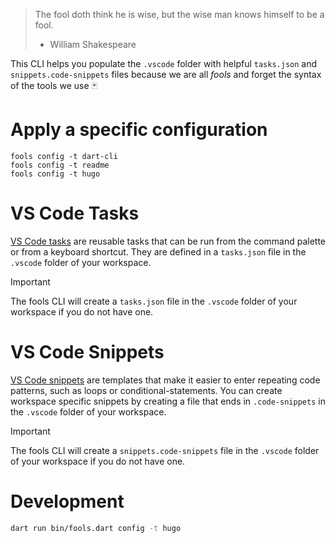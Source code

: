 > The fool doth think he is wise, but the wise man knows himself to be a fool.
> - William Shakespeare

This CLI helps you populate the `.vscode` folder with helpful `tasks.json` and `snippets.code-snippets` files because we are all _fools_ and forget the syntax of the tools we use 🃏

# Apply a specific configuration

```
fools config -t dart-cli
fools config -t readme
fools config -t hugo
```
# VS Code Tasks
[VS Code tasks](https://code.visualstudio.com/Docs/editor/tasks) are reusable tasks that can be run from the command palette or from a keyboard shortcut. They are defined in a `tasks.json` file in the `.vscode` folder of your workspace.

> [!IMPORTANT]
> The fools CLI will create a `tasks.json` file in the `.vscode` folder of your workspace if you do not have one.

# VS Code Snippets

[VS Code snippets](https://code.visualstudio.com/docs/editor/userdefinedsnippets) are templates that make it easier to enter repeating code patterns, such as loops or conditional-statements. You can create workspace specific snippets by creating a file that ends in `.code-snippets` in the `.vscode` folder of your workspace.

> [!IMPORTANT]
> The fools CLI will create a `snippets.code-snippets` file in the `.vscode` folder of your workspace if you do not have one.

# Development

```bash
dart run bin/fools.dart config -t hugo
```